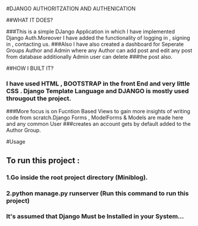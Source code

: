 #DJANGO AUTHORITZATION AND AUTHENICATION

##WHAT IT DOES?

###This is a simple DJango Application in which I have implemented Django Auth.Moreover I have added the functionality of logging in , signing in , contacting us.
###Also I have also created a dashboard for Seperate Groups Author and Admin where any Author can add post and edit any post from database additionally Admin user can delete 
###the post also.

##HOW I BUILT IT?

### I have used HTML , BOOTSTRAP in the front End and very little CSS . Django Template Language and DJANGO is mostly used througout the project.
###More focus is on Fucntion Based Views to gain more insights of writing code from scratch.Django Forms , ModelForms & Models are made here and any common User
###creates an account gets by default added to the Author Group.

#Usage

## To run this project :
### 1.Go inside the root project directory (Miniblog).
### 2.python manage.py runserver (Run this command to run this project)
### It's assumed that Django Must be Installed in your System...
